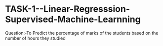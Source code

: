 # TASK-1--Linear-Regresssion-Supervised-Machine-Learnning
Question:-To Predict the percentage of marks of the students based on the number of hours they studied
